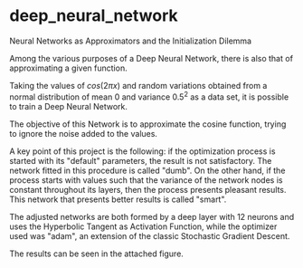 # deep_neural_network

Neural Networks as Approximators and the Initialization Dilemma

Among the various purposes of a Deep Neural Network, there is also that of approximating a given function.

Taking the values of $cos(2\pi x )$ and random variations obtained from a normal distribution of mean $0$ and variance $0.5^{2}$ as a data set, it is possible to train a Deep Neural Network.

The objective of this Network is to approximate the cosine function, trying to ignore the noise added to the values.

A key point of this project is the following: if the optimization process is started with its "default" parameters, the result is not satisfactory. The network fitted in this procedure is called "dumb". On the other hand, if the process starts with values such that the variance of the network nodes is constant throughout its layers, then the process presents pleasant results. This network that presents better results is called "smart".

The adjusted networks are both formed by a deep layer with $12$ neurons and uses the Hyperbolic Tangent as Activation Function, while the optimizer used was "adam", an extension of the classic Stochastic Gradient Descent.

The results can be seen in the attached figure.
